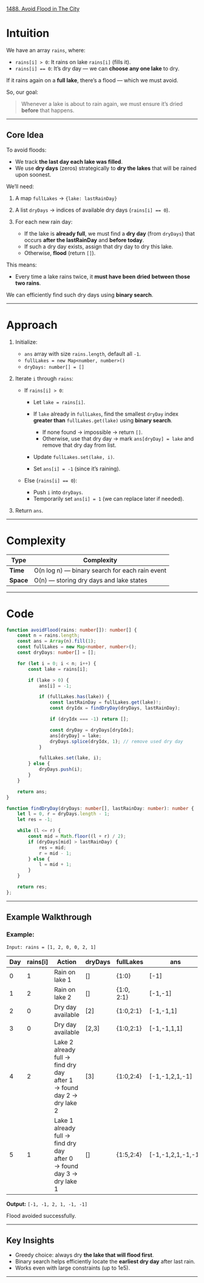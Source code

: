 [1488. Avoid Flood in The City](https://leetcode.com/problems/avoid-flood-in-the-city/)

# Intuition

We have an array `rains`, where:

* `rains[i] > 0`: It rains on lake `rains[i]` (fills it).
* `rains[i] == 0`: It’s dry day — we can **choose any one lake** to dry.

If it rains again on a **full lake**, there’s a flood — which we must avoid.

So, our goal:

> Whenever a lake is about to rain again, we must ensure it’s dried **before** that happens.

---

## Core Idea

To avoid floods:

* We track **the last day each lake was filled**.
* We use **dry days** (zeros) strategically to **dry the lakes** that will be rained upon soonest.

We’ll need:

1. A map `fullLakes` → `{lake: lastRainDay}`
2. A list `dryDays` → indices of available dry days (`rains[i] == 0`).
3. For each new rain day:

   * If the lake is **already full**, we must find a **dry day** (from `dryDays`) that occurs **after the lastRainDay** and **before today**.
   * If such a dry day exists, assign that dry day to dry this lake.
   * Otherwise, **flood** (return `[]`).

This means:

* Every time a lake rains twice, it **must have been dried between those two rains**.

We can efficiently find such dry days using **binary search**.

---

# Approach

1. Initialize:

   * `ans` array with size `rains.length`, default all `-1`.
   * `fullLakes = new Map<number, number>()`
   * `dryDays: number[] = []`

2. Iterate `i` through `rains`:

   * If `rains[i] > 0`:

     * Let `lake = rains[i]`.
     * If `lake` already in `fullLakes`, find the smallest `dryDay` index **greater than** `fullLakes.get(lake)` using **binary search**.

       * If none found → impossible → return `[]`.
       * Otherwise, use that dry day → mark `ans[dryDay] = lake` and remove that dry day from list.
     * Update `fullLakes.set(lake, i)`.
     * Set `ans[i] = -1` (since it’s raining).
   * Else (`rains[i] == 0`):

     * Push `i` into `dryDays`.
     * Temporarily set `ans[i] = 1` (we can replace later if needed).

3. Return `ans`.

---

# Complexity

| Type      | Complexity                                     |
| --------- | ---------------------------------------------- |
| **Time**  | O(n log n) — binary search for each rain event |
| **Space** | O(n) — storing dry days and lake states        |

---

# Code

```typescript
function avoidFlood(rains: number[]): number[] {
    const n = rains.length;
    const ans = Array(n).fill(1);
    const fullLakes = new Map<number, number>();
    const dryDays: number[] = [];

    for (let i = 0; i < n; i++) {
        const lake = rains[i];

        if (lake > 0) {
            ans[i] = -1;

            if (fullLakes.has(lake)) {
                const lastRainDay = fullLakes.get(lake)!;
                const dryIdx = findDryDay(dryDays, lastRainDay);

                if (dryIdx === -1) return [];

                const dryDay = dryDays[dryIdx];
                ans[dryDay] = lake;
                dryDays.splice(dryIdx, 1); // remove used dry day
            }

            fullLakes.set(lake, i);
        } else {
            dryDays.push(i);
        }
    }

    return ans;
}

function findDryDay(dryDays: number[], lastRainDay: number): number {
    let l = 0, r = dryDays.length - 1;
    let res = -1;

    while (l <= r) {
        const mid = Math.floor((l + r) / 2);
        if (dryDays[mid] > lastRainDay) {
            res = mid;
            r = mid - 1;
        } else {
            l = mid + 1;
        }
    }

    return res;
};

```

---

## Example Walkthrough

### Example:

```
Input: rains = [1, 2, 0, 0, 2, 1]
```

| Day | rains[i] | Action                                                                | dryDays | fullLakes  | ans               |
| --- | -------- | --------------------------------------------------------------------- | ------- | ---------- | ----------------- |
| 0   | 1        | Rain on lake 1                                                        | []      | {1:0}      | [-1]              |
| 1   | 2        | Rain on lake 2                                                        | []      | {1:0, 2:1} | [-1,-1]           |
| 2   | 0        | Dry day available                                                     | [2]     | {1:0,2:1}  | [-1,-1,1]         |
| 3   | 0        | Dry day available                                                     | [2,3]   | {1:0,2:1}  | [-1,-1,1,1]       |
| 4   | 2        | Lake 2 already full → find dry day after 1 → found day 2 → dry lake 2 | [3]     | {1:0,2:4}  | [-1,-1,2,1,-1]    |
| 5   | 1        | Lake 1 already full → find dry day after 0 → found day 3 → dry lake 1 | []      | {1:5,2:4}  | [-1,-1,2,1,-1,-1] |

**Output:** `[-1, -1, 2, 1, -1, -1]`

Flood avoided successfully.

---

## **Key Insights**

* Greedy choice: always dry **the lake that will flood first**.
* Binary search helps efficiently locate the **earliest dry day** after last rain.
* Works even with large constraints (up to 1e5).

---
